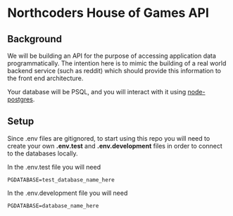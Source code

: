 # Northcoders House of Games API

## Background

We will be building an API for the purpose of accessing application data programmatically. The intention here is to mimic the building of a real world backend service (such as reddit) which should provide this information to the front end architecture.

Your database will be PSQL, and you will interact with it using [node-postgres](https://node-postgres.com/).

## Setup

Since .env files are gitignored, to start using this repo you will need to create your own **.env.test** and **.env.development** files in order to connect to the databases locally.

In the .env.test file you will need

```
PGDATABASE=test_database_name_here
```

In the .env.development file you will need

```
PGDATABASE=database_name_here
```

